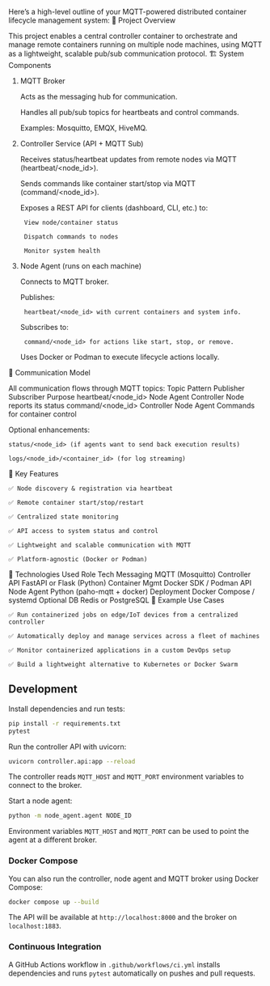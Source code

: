 Here’s a high-level outline of your MQTT-powered distributed container lifecycle management system:
🧩 Project Overview

This project enables a central controller container to orchestrate and manage remote containers running on multiple node machines, using MQTT as a lightweight, scalable pub/sub communication protocol.
🏗️ System Components
1. MQTT Broker

    Acts as the messaging hub for communication.

    Handles all pub/sub topics for heartbeats and control commands.

    Examples: Mosquitto, EMQX, HiveMQ.

2. Controller Service (API + MQTT Sub)

    Receives status/heartbeat updates from remote nodes via MQTT (heartbeat/<node_id>).

    Sends commands like container start/stop via MQTT (command/<node_id>).

    Exposes a REST API for clients (dashboard, CLI, etc.) to:

        View node/container status

        Dispatch commands to nodes

        Monitor system health

3. Node Agent (runs on each machine)

    Connects to MQTT broker.

    Publishes:

        heartbeat/<node_id> with current containers and system info.

    Subscribes to:

        command/<node_id> for actions like start, stop, or remove.

    Uses Docker or Podman to execute lifecycle actions locally.

📡 Communication Model

All communication flows through MQTT topics:
Topic Pattern	Publisher	Subscriber	Purpose
heartbeat/<node_id>	Node Agent	Controller	Node reports its status
command/<node_id>	Controller	Node Agent	Commands for container control

Optional enhancements:

    status/<node_id> (if agents want to send back execution results)

    logs/<node_id>/<container_id> (for log streaming)

🎯 Key Features

    ✅ Node discovery & registration via heartbeat

    ✅ Remote container start/stop/restart

    ✅ Centralized state monitoring

    ✅ API access to system status and control

    ✅ Lightweight and scalable communication with MQTT

    ✅ Platform-agnostic (Docker or Podman)

🧰 Technologies Used
Role	Tech
Messaging	MQTT (Mosquitto)
Controller API	FastAPI or Flask (Python)
Container Mgmt	Docker SDK / Podman API
Node Agent	Python (paho-mqtt + docker)
Deployment	Docker Compose / systemd
Optional DB	Redis or PostgreSQL
🧪 Example Use Cases

    ✅ Run containerized jobs on edge/IoT devices from a centralized controller

    ✅ Automatically deploy and manage services across a fleet of machines

    ✅ Monitor containerized applications in a custom DevOps setup

    ✅ Build a lightweight alternative to Kubernetes or Docker Swarm


## Development

Install dependencies and run tests:

```bash
pip install -r requirements.txt
pytest
```

Run the controller API with uvicorn:

```bash
uvicorn controller.api:app --reload
```
The controller reads `MQTT_HOST` and `MQTT_PORT` environment variables to
connect to the broker.

Start a node agent:

```bash
python -m node_agent.agent NODE_ID
```
Environment variables `MQTT_HOST` and `MQTT_PORT` can be used to point the
agent at a different broker.

### Docker Compose

You can also run the controller, node agent and MQTT broker using Docker
Compose:

```bash
docker compose up --build
```

The API will be available at `http://localhost:8000` and the broker on
`localhost:1883`.


### Continuous Integration

A GitHub Actions workflow in `.github/workflows/ci.yml` installs dependencies and runs `pytest` automatically on pushes and pull requests.
